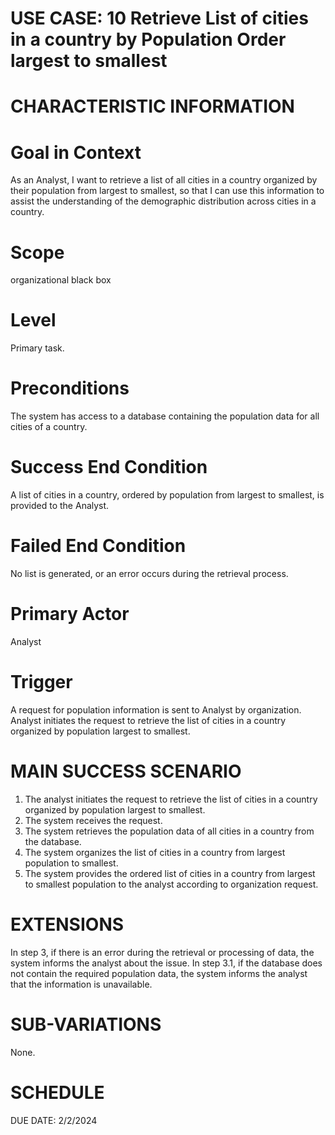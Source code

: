 USE CASE: 10 Retrieve List of cities in a country by Population Order largest to smallest
================================================================================

CHARACTERISTIC INFORMATION
=================================

Goal in Context
===================

As an Analyst, I want to retrieve a list of all cities in a country organized by their population from largest to smallest, so that I can use this information to assist the understanding of the demographic distribution across cities in a country.

Scope
==========
 
organizational black box

Level
==========

Primary task.

Preconditions
=================

The system has access to a database containing the population data for all cities of a country.

Success End Condition
=========================

A list of cities in a country, ordered by population from largest to smallest, is provided to the Analyst.

Failed End Condition
======================

No list is generated, or an error occurs during the retrieval process.

Primary Actor
=================

Analyst 

Trigger
============

A request for population information is sent to Analyst by organization. Analyst initiates the request to retrieve the list of cities in a country organized by population largest to smallest.

MAIN SUCCESS SCENARIO
==========================

1. The analyst initiates the request to retrieve the list of cities in a country organized by population largest to smallest.
2. The system receives the request.
3. The system retrieves the population data of all cities in a country from the database.
4. The system organizes the list of cities in a country from largest population to smallest.
5. The system provides the ordered list of cities in a country from largest to smallest population to the analyst according to organization request. 

EXTENSIONS
================

In step 3, if there is an error during the retrieval or processing of data, the system informs the analyst about the issue.
In step 3.1, if the database does not contain the required population data, the system informs the analyst that the information is unavailable.

SUB-VARIATIONS
====================

None.

SCHEDULE
================

DUE DATE: 2/2/2024
